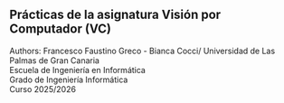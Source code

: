 ## Prácticas de la asignatura Visión por Computador (VC)

Authors: Francesco Faustino Greco - Bianca Cocci/
Universidad de Las Palmas de Gran Canaria  
Escuela de Ingeniería en Informática  
Grado de Ingeniería Informática  
Curso 2025/2026 
